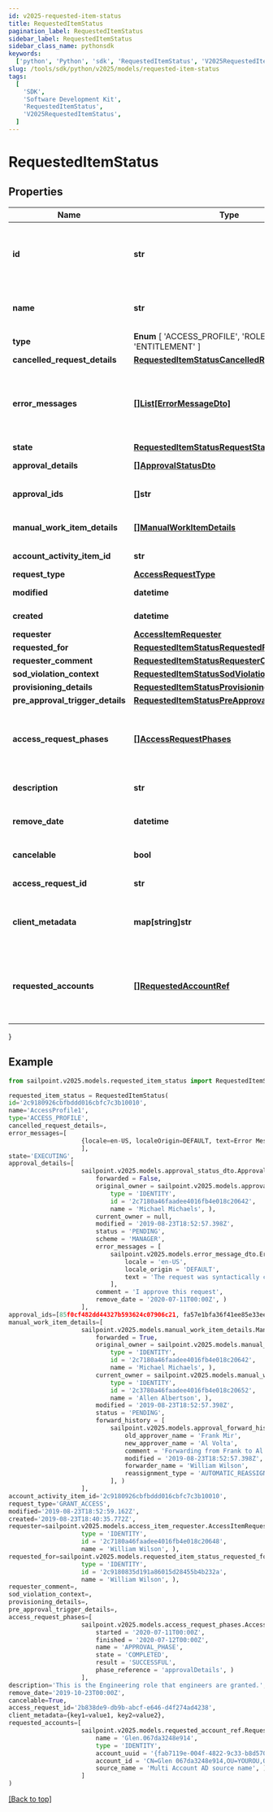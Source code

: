 ```yaml
---
id: v2025-requested-item-status
title: RequestedItemStatus
pagination_label: RequestedItemStatus
sidebar_label: RequestedItemStatus
sidebar_class_name: pythonsdk
keywords:
  ['python', 'Python', 'sdk', 'RequestedItemStatus', 'V2025RequestedItemStatus']
slug: /tools/sdk/python/v2025/models/requested-item-status
tags:
  [
    'SDK',
    'Software Development Kit',
    'RequestedItemStatus',
    'V2025RequestedItemStatus',
  ]
---
```


# RequestedItemStatus

## Properties

| Name | Type | Description | Notes |
| --- | --- | --- | --- |
| **id** | **str** | The ID of the access request. As of 2025, this is a new property. Older access requests might not have an ID. | [optional] |
| **name** | **str** | Human-readable display name of the item being requested. | [optional] |
| **type** | **Enum** [ 'ACCESS_PROFILE', 'ROLE', 'ENTITLEMENT' ] | Type of requested object. | [optional] |
| **cancelled_request_details** | [**RequestedItemStatusCancelledRequestDetails**](requested-item-status-cancelled-request-details) |  | [optional] |
| **error_messages** | [**[]List[ErrorMessageDto]**](error-message-dto) | List of list of localized error messages, if any, encountered during the approval/provisioning process. | [optional] |
| **state** | [**RequestedItemStatusRequestState**](requested-item-status-request-state) |  | [optional] |
| **approval_details** | [**[]ApprovalStatusDto**](approval-status-dto) | Approval details for each item. | [optional] |
| **approval_ids** | **[]str** | List of approval IDs associated with the request. | [optional] |
| **manual_work_item_details** | [**[]ManualWorkItemDetails**](manual-work-item-details) | Manual work items created for provisioning the item. | [optional] |
| **account_activity_item_id** | **str** | Id of associated account activity item. | [optional] |
| **request_type** | [**AccessRequestType**](access-request-type) |  | [optional] |
| **modified** | **datetime** | When the request was last modified. | [optional] |
| **created** | **datetime** | When the request was created. | [optional] |
| **requester** | [**AccessItemRequester**](access-item-requester) |  | [optional] |
| **requested_for** | [**RequestedItemStatusRequestedFor**](requested-item-status-requested-for) |  | [optional] |
| **requester_comment** | [**RequestedItemStatusRequesterComment**](requested-item-status-requester-comment) |  | [optional] |
| **sod_violation_context** | [**RequestedItemStatusSodViolationContext**](requested-item-status-sod-violation-context) |  | [optional] |
| **provisioning_details** | [**RequestedItemStatusProvisioningDetails**](requested-item-status-provisioning-details) |  | [optional] |
| **pre_approval_trigger_details** | [**RequestedItemStatusPreApprovalTriggerDetails**](requested-item-status-pre-approval-trigger-details) |  | [optional] |
| **access_request_phases** | [**[]AccessRequestPhases**](access-request-phases) | A list of Phases that the Access Request has gone through in order, to help determine the status of the request. | [optional] |
| **description** | **str** | Description associated to the requested object. | [optional] |
| **remove_date** | **datetime** | When the role access is scheduled for removal. | [optional] |
| **cancelable** | **bool** | True if the request can be canceled. | [optional] [default to False] |
| **access_request_id** | **str** | This is the account activity id. | [optional] |
| **client_metadata** | **map[string]str** | Arbitrary key-value pairs, if any were included in the corresponding access request | [optional] |
| **requested_accounts** | [**[]RequestedAccountRef**](requested-account-ref) | The accounts selected by the user for the access to be provisioned on, in case they have multiple accounts on one or more sources. | [optional] |

}

## Example

```python
from sailpoint.v2025.models.requested_item_status import RequestedItemStatus

requested_item_status = RequestedItemStatus(
id='2c9180926cbfbddd016cbfc7c3b10010',
name='AccessProfile1',
type='ACCESS_PROFILE',
cancelled_request_details=,
error_messages=[
                    {locale=en-US, localeOrigin=DEFAULT, text=Error Message}
                    ],
state='EXECUTING',
approval_details=[
                    sailpoint.v2025.models.approval_status_dto.ApprovalStatusDto(
                        forwarded = False,
                        original_owner = sailpoint.v2025.models.approval_status_dto_original_owner.ApprovalStatusDto_originalOwner(
                            type = 'IDENTITY',
                            id = '2c7180a46faadee4016fb4e018c20642',
                            name = 'Michael Michaels', ),
                        current_owner = null,
                        modified = '2019-08-23T18:52:57.398Z',
                        status = 'PENDING',
                        scheme = 'MANAGER',
                        error_messages = [
                            sailpoint.v2025.models.error_message_dto.ErrorMessageDto(
                                locale = 'en-US',
                                locale_origin = 'DEFAULT',
                                text = 'The request was syntactically correct but its content is semantically invalid.', )
                            ],
                        comment = 'I approve this request',
                        remove_date = '2020-07-11T00:00Z', )
                    ],
approval_ids=[85f0cf482dd44327b593624c07906c21, fa57e1bfa36f41ee85e33ee59fcbeac5],
manual_work_item_details=[
                    sailpoint.v2025.models.manual_work_item_details.ManualWorkItemDetails(
                        forwarded = True,
                        original_owner = sailpoint.v2025.models.manual_work_item_details_original_owner.ManualWorkItemDetails_originalOwner(
                            type = 'IDENTITY',
                            id = '2c7180a46faadee4016fb4e018c20642',
                            name = 'Michael Michaels', ),
                        current_owner = sailpoint.v2025.models.manual_work_item_details_current_owner.ManualWorkItemDetails_currentOwner(
                            type = 'IDENTITY',
                            id = '2c3780a46faadee4016fb4e018c20652',
                            name = 'Allen Albertson', ),
                        modified = '2019-08-23T18:52:57.398Z',
                        status = 'PENDING',
                        forward_history = [
                            sailpoint.v2025.models.approval_forward_history.ApprovalForwardHistory(
                                old_approver_name = 'Frank Mir',
                                new_approver_name = 'Al Volta',
                                comment = 'Forwarding from Frank to Al',
                                modified = '2019-08-23T18:52:57.398Z',
                                forwarder_name = 'William Wilson',
                                reassignment_type = 'AUTOMATIC_REASSIGNMENT', )
                            ], )
                    ],
account_activity_item_id='2c9180926cbfbddd016cbfc7c3b10010',
request_type='GRANT_ACCESS',
modified='2019-08-23T18:52:59.162Z',
created='2019-08-23T18:40:35.772Z',
requester=sailpoint.v2025.models.access_item_requester.AccessItemRequester(
                    type = 'IDENTITY',
                    id = '2c7180a46faadee4016fb4e018c20648',
                    name = 'William Wilson', ),
requested_for=sailpoint.v2025.models.requested_item_status_requested_for.RequestedItemStatus_requestedFor(
                    type = 'IDENTITY',
                    id = '2c9180835d191a86015d28455b4b232a',
                    name = 'William Wilson', ),
requester_comment=,
sod_violation_context=,
provisioning_details=,
pre_approval_trigger_details=,
access_request_phases=[
                    sailpoint.v2025.models.access_request_phases.AccessRequestPhases(
                        started = '2020-07-11T00:00Z',
                        finished = '2020-07-12T00:00Z',
                        name = 'APPROVAL_PHASE',
                        state = 'COMPLETED',
                        result = 'SUCCESSFUL',
                        phase_reference = 'approvalDetails', )
                    ],
description='This is the Engineering role that engineers are granted.',
remove_date='2019-10-23T00:00Z',
cancelable=True,
access_request_id='2b838de9-db9b-abcf-e646-d4f274ad4238',
client_metadata={key1=value1, key2=value2},
requested_accounts=[
                    sailpoint.v2025.models.requested_account_ref.RequestedAccountRef(
                        name = 'Glen.067da3248e914',
                        type = 'IDENTITY',
                        account_uuid = '{fab7119e-004f-4822-9c33-b8d570d6c6a6}',
                        account_id = 'CN=Glen 067da3248e914,OU=YOUROU,OU=org-data-service,DC=YOURDC,DC=local',
                        source_name = 'Multi Account AD source name', )
                    ]
)

```

[[Back to top]](#)
